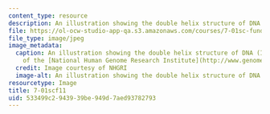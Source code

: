 ```yaml
---
content_type: resource
description: An illustration showing the double helix structure of DNA
file: https://ol-ocw-studio-app-qa.s3.amazonaws.com/courses/7-01sc-fundamentals-of-biology-fall-2011/533499c2943939be949d7aed93782793_7-01scf11.jpg
file_type: image/jpeg
image_metadata:
  caption: An illustration showing the double helix structure of DNA (Image courtesy
    of the [National Human Genome Research Institute](http://www.genome.gov/)).
  credit: Image courtesy of NHGRI
  image-alt: An illustration showing the double helix structure of DNA
resourcetype: Image
title: 7-01scf11
uid: 533499c2-9439-39be-949d-7aed93782793
---
```

